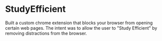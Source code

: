 # StudyEfficient
Built a custom chrome extension that blocks your browser from opening certain web pages. The intent was to allow the user to "Study Efficient" by removing distractions from the browser. 
